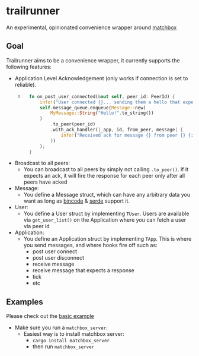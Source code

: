 # trailrunner
An experimental, opinionated convenience wrapper around [matchbox](https://github.com/johanhelsing/matchbox)

## Goal
Trailrunner aims to be a convenience wrapper, it currently supports the following features:
- Application Level Acknowledgement (only works if connection is set to reliable).
  - ```rust
      fn on_post_user_connected(&mut self, peer_id: PeerId) {
          info!("User connected {}... sending them a hello that expects an ack.", peer_id);
          self.message_queue.enqueue(Message::new(
              MyMessage::String("Hello!".to_string())
          )
              .to_peer(peer_id)
              .with_ack_handler(|_app, id, from_peer, message| {
                  info!("Received ack for message {} from peer {} {:?}", id, from_peer, message);
              })
          );
      }
    ```
- Broadcast to all peers:
  - You can broadcast to all peers by simply not calling `.to_peer()`. If it expects an ack, it will fire the response for each peer only after all peers have acked
- Message:
  - You define a Message struct, which can have any arbitrary data you want as long as [bincode](https://crates.io/crates/bincode) & [serde](https://crates.io/crates/serde) support it.
- User:
  - You define a User struct by implementing `TUser`. Users are available via `get_user_list()` on the Application where you can fetch a user via peer id
- Application:
  - You define an Application struct by implementing `TApp`. This is where you send messages, and where hooks fire off such as:
    - post user connect
    - post user disconnect
    - receive message
    - receive message that expects a response
    - tick
    - etc

## Examples
Please check out the [basic example](https://github.com/BrianWiz/trailrunner/blob/main/trailrunner/examples/basic.rs)
- Make sure you run a `matchbox_server`:
  - Easiest way is to install matchbox server:
      - `cargo install matchbox_server`
      - then run `matchbox_server`

